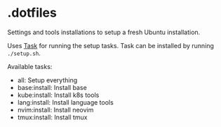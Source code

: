 # .dotfiles

Settings and tools installations to setup a fresh Ubuntu installation.

Uses [Task](https://taskfile.dev/) for running the setup tasks.
Task can be installed by running `./setup.sh`.

Available tasks:

- all: Setup everything
- base:install: Install base
- kube:install: Install k8s tools
- lang:install: Install language tools
- nvim:install: Install neovim
- tmux:install: Install tmux
